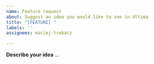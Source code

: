 ```yaml
---
name: Feature request
about: Suggest an idea you would like to see in Ultima
title: "[FEATURE] "
labels: ''
assignees: maciej-trebacz

---
```


**Describe your idea**
...
